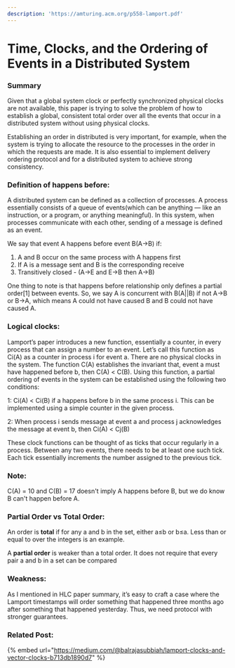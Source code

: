 ```yaml
---
description: 'https://amturing.acm.org/p558-lamport.pdf'
---
```


# Time, Clocks, and the Ordering of Events in a Distributed System

### Summary

Given that a global system clock or perfectly synchronized physical clocks are not available, this paper is trying to solve the problem of how to establish a global, consistent total order over all the events that occur in a distributed system without using physical clocks. 

Establishing an order in distributed is very important, for example, when the system is trying to allocate the resource to the processes in the order in which the requests are made. It is also essential to implement delivery ordering protocol and for a distributed system to achieve strong consistency.

### Definition of happens before:

A distributed system can be defined as a collection of processes. A process essentially consists of a queue of events\(which can be anything — like an instruction, or a program, or anything meaningful\). In this system, when processes communicate with each other, sending of a message is defined as an event.

We say that event A happens before event B\(A-&gt;B\) if:

1. A and B occur on the same process with A happens first
2. If A is a message sent and B is the corresponding receive
3. Transitively closed - \(A-&gt;E and E-&gt;B then A-&gt;B\)

One thing to note is that happens before relationship only defines a partial order\[1\] between events. So, we say A is concurrent with B\(A\|\|B\) if not A-&gt;B or B-&gt;A, which means A could not have caused B and B could not have caused A. 

### Logical clocks: <a id="5241"></a>

Lamport’s paper introduces a new function, essentially a counter, in every process that can assign a number to an event. Let’s call this function as Ci\(A\) as a counter in process i for event a. There are no physical clocks in the system. The function C\(A\) establishes the invariant that, event a must have happened before b, then C\(A\) &lt; C\(B\). Using this function, a partial ordering of events in the system can be established using the following two conditions:

1: Ci\(A\) &lt; Ci\(B\) if a happens before b in the same process i. This can be implemented using a simple counter in the given process.

2: When process i sends message at event a and process j acknowledges the message at event b, then Ci\(A\) &lt; Cj\(B\)

These clock functions can be thought of as ticks that occur regularly in a process. Between any two events, there needs to be at least one such tick. Each tick essentially increments the number assigned to the previous tick. 

### Note:

C\(A\) = 10 and C\(B\) = 17 doesn't imply A happens before B, but we do know B can't happen before A.  

### Partial Order vs Total Order:

An order is **total** if for any a and b in the set, either a≤b or b≤a. Less than or equal to over the integers is an example.

A **partial order** is weaker than a total order. It does not require that every pair a and b in a set can be compared

### Weakness:

As I mentioned in HLC paper summary, it’s easy to craft a case where the Lamport timestamps will order something that happened three months ago after something that happened yesterday. Thus, we need protocol with stronger guarantees.

### Related Post:

{% embed url="https://medium.com/@balrajasubbiah/lamport-clocks-and-vector-clocks-b713db1890d7" %}











